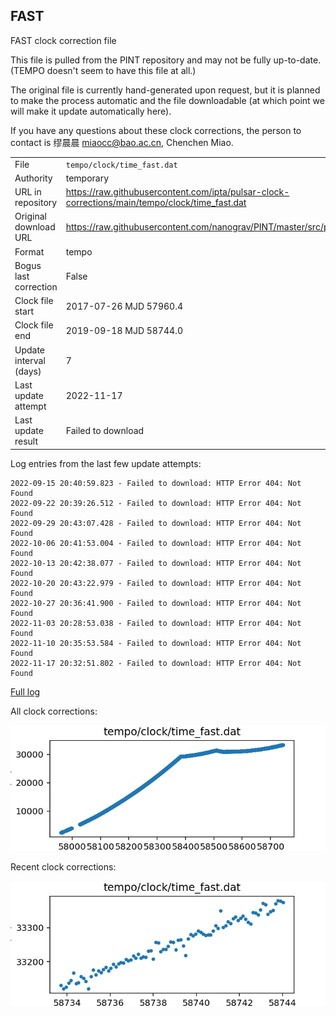 
## FAST

FAST clock correction file

This file is pulled from the PINT repository and may not be fully up-to-date.
(TEMPO doesn't seem to have this file at all.)

The original file is currently hand-generated upon request, but it is
planned to make the process automatic and the file downloadable (at
which point we will make it update automatically here).

If you have any questions about these clock corrections, the person
to contact is 缪晨晨 <miaocc@bao.ac.cn>, Chenchen Miao.

|     |     |
|:--- |:--- |
| File | `tempo/clock/time_fast.dat` |
| Authority | temporary |
| URL in repository | <https://raw.githubusercontent.com/ipta/pulsar-clock-corrections/main/tempo/clock/time_fast.dat> |
| Original download URL | <https://raw.githubusercontent.com/nanograv/PINT/master/src/pint/data/runtime/time_fast.dat> |
| Format | tempo |
| Bogus last correction | False |
| Clock file start | 2017-07-26 MJD 57960.4 |
| Clock file end | 2019-09-18 MJD 58744.0 |
| Update interval (days) | 7 |
| Last update attempt | 2022-11-17 |
| Last update result | Failed to download |

Log entries from the last few update attempts:
```
2022-09-15 20:40:59.823 - Failed to download: HTTP Error 404: Not Found
2022-09-22 20:39:26.512 - Failed to download: HTTP Error 404: Not Found
2022-09-29 20:43:07.428 - Failed to download: HTTP Error 404: Not Found
2022-10-06 20:41:53.004 - Failed to download: HTTP Error 404: Not Found
2022-10-13 20:42:38.077 - Failed to download: HTTP Error 404: Not Found
2022-10-20 20:43:22.979 - Failed to download: HTTP Error 404: Not Found
2022-10-27 20:36:41.900 - Failed to download: HTTP Error 404: Not Found
2022-11-03 20:28:53.038 - Failed to download: HTTP Error 404: Not Found
2022-11-10 20:35:53.584 - Failed to download: HTTP Error 404: Not Found
2022-11-17 20:32:51.802 - Failed to download: HTTP Error 404: Not Found
```
[Full log](https://raw.githubusercontent.com/ipta/pulsar-clock-corrections/main/log/tempo/clock/time_fast.dat.log)


All clock corrections:

![plot of all clock corrections](time_fast.dat.png "All corrections")

Recent clock corrections:

![plot of recent clock corrections](time_fast.dat.short.png "Recent corrections")

